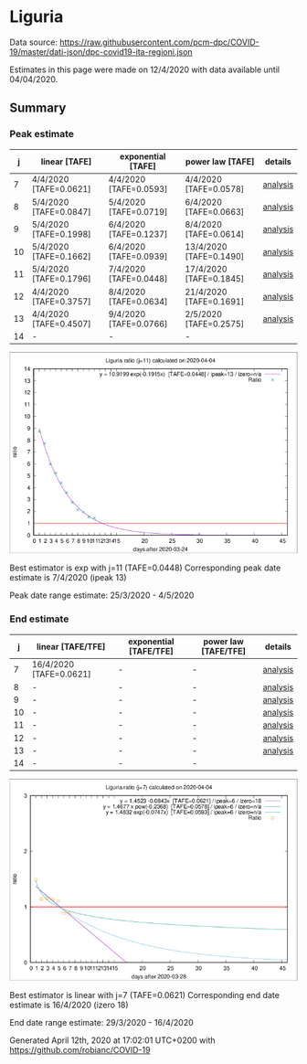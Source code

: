 # Liguria


Data source: https://raw.githubusercontent.com/pcm-dpc/COVID-19/master/dati-json/dpc-covid19-ita-regioni.json

Estimates in this page were made on 12/4/2020 with data available until 04/04/2020.


## Summary 

### Peak estimate 
|j|linear [TAFE]|exponential [TAFE]|power law [TAFE]|details|
|---|----|-----------|---------|-------|
|7|4/4/2020 [TAFE=0.0621]|4/4/2020 [TAFE=0.0593]|4/4/2020 [TAFE=0.0578]|[analysis](COVID-19_liguria_j7_2020-04-04.md)|
|8|5/4/2020 [TAFE=0.0847]|5/4/2020 [TAFE=0.0719]|6/4/2020 [TAFE=0.0663]|[analysis](COVID-19_liguria_j8_2020-04-04.md)|
|9|5/4/2020 [TAFE=0.1998]|6/4/2020 [TAFE=0.1237]|8/4/2020 [TAFE=0.0614]|[analysis](COVID-19_liguria_j9_2020-04-04.md)|
|10|5/4/2020 [TAFE=0.1662]|6/4/2020 [TAFE=0.0939]|13/4/2020 [TAFE=0.1490]|[analysis](COVID-19_liguria_j10_2020-04-04.md)|
|11|5/4/2020 [TAFE=0.1796]|7/4/2020 [TAFE=0.0448]|17/4/2020 [TAFE=0.1845]|[analysis](COVID-19_liguria_j11_2020-04-04.md)|
|12|4/4/2020 [TAFE=0.3757]|8/4/2020 [TAFE=0.0634]|21/4/2020 [TAFE=0.1691]|[analysis](COVID-19_liguria_j12_2020-04-04.md)|
|13|4/4/2020 [TAFE=0.4507]|9/4/2020 [TAFE=0.0766]|2/5/2020 [TAFE=0.2575]|[analysis](COVID-19_liguria_j13_2020-04-04.md)|
|14|-|-|-||

![best peak estimate](COVID-19_liguria_j11_2020-04-04.png)

Best estimator is exp with j=11 (TAFE=0.0448)
Corresponding peak date estimate is 7/4/2020 (ipeak 13)


Peak date range estimate: 25/3/2020 - 4/5/2020

### End estimate 
|j|linear [TAFE/TFE]|exponential [TAFE/TFE]|power law [TAFE/TFE]|details|
|---|----|-----------|---------|-------|
|7|16/4/2020 [TAFE=0.0621]|-|-|[analysis](COVID-19_liguria_j7_2020-04-04.md)|
|8|-|-|-|[analysis](COVID-19_liguria_j8_2020-04-04.md)|
|9|-|-|-|[analysis](COVID-19_liguria_j9_2020-04-04.md)|
|10|-|-|-|[analysis](COVID-19_liguria_j10_2020-04-04.md)|
|11|-|-|-|[analysis](COVID-19_liguria_j11_2020-04-04.md)|
|12|-|-|-|[analysis](COVID-19_liguria_j12_2020-04-04.md)|
|13|-|-|-|[analysis](COVID-19_liguria_j13_2020-04-04.md)|
|14|-|-|-||

![best zero estimate](COVID-19_liguria_j7_2020-04-04.png)

Best estimator is linear with j=7 (TAFE=0.0621)
Corresponding end date estimate is 16/4/2020 (izero 18)


End date range estimate: 29/3/2020 - 16/4/2020

Generated April 12th, 2020 at 17:02:01 UTC+0200 with https://github.com/robianc/COVID-19

